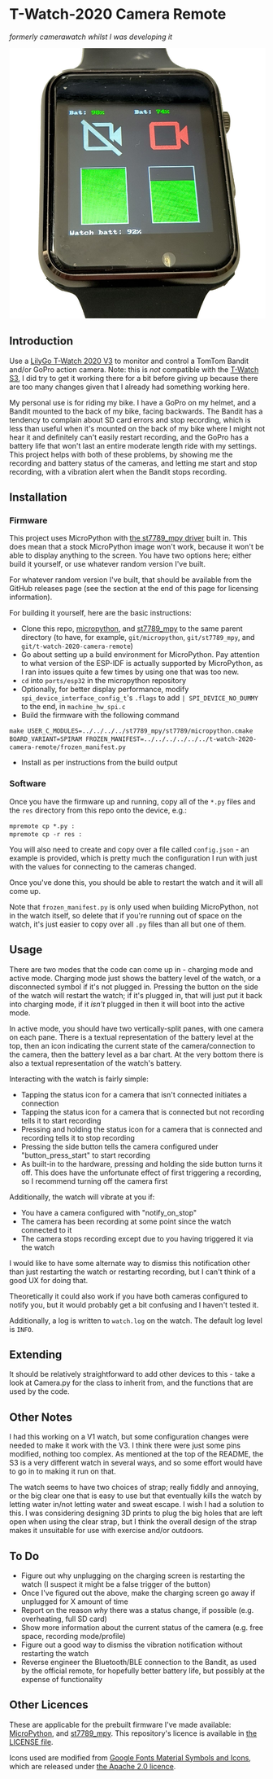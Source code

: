 # T-Watch-2020 Camera Remote
*formerly camerawatch whilst I was developing it*

![A photograph of the software running on a watch. There are two vertical panes, with the left one showing a camera with 98% battery, not currently recording, and the right one having a camera with 74% battery, currently recording](documentation/photo.jpeg)

## Introduction

Use a [LilyGo T-Watch 2020 V3](https://lilygo.cc/products/t-watch-2020-v3) to monitor and control a TomTom Bandit and/or GoPro action camera. Note: this is _not_ compatible with the [T-Watch S3](https://lilygo.cc/products/t-watch-s3), I did try to get it working there for a bit before giving up because there are too many changes given that I already had something working here.

My personal use is for riding my bike. I have a GoPro on my helmet, and a Bandit mounted to the back of my bike, facing backwards. The Bandit has a tendency to complain about SD card errors and stop recording, which is less than useful when it's mounted on the back of my bike where I might not hear it and definitely can't easily restart recording, and the GoPro has a battery life that won't last an entire moderate length ride with my settings. This project helps with both of these problems, by showing me the recording and battery status of the cameras, and letting me start and stop recording, with a vibration alert when the Bandit stops recording.

## Installation

### Firmware

This project uses MicroPython with [the st7789_mpy driver](https://github.com/russhughes/st7789_mpy) built in. This does mean that a stock MicroPython image won't work, because it won't be able to display anything to the screen. You have two options here; either build it yourself, or use whatever random version I've built.

For whatever random version I've built, that should be available from the GitHub releases page (see the section at the end of this page for licensing information).

For building it yourself, here are the basic instructions:

 * Clone this repo, [micropython](https://github.com/micropython/micropython), and [st7789_mpy](https://github.com/russhughes/st7789_mpy) to the same parent directory (to have, for example, `git/micropython`, `git/st7789_mpy`, and `git/t-watch-2020-camera-remote`)
 * Go about setting up a build environment for MicroPython. Pay attention to what version of the ESP-IDF is actually supported by MicroPython, as I ran into issues quite a few times by using one that was too new.
 * `cd` into `ports/esp32` in the micropython repository 
 * Optionally, for better display performance, modify `spi_device_interface_config_t`'s `.flags` to add `| SPI_DEVICE_NO_DUMMY` to the end, in `machine_hw_spi.c`
 * Build the firmware with the following command
```
make USER_C_MODULES=../../../../st7789_mpy/st7789/micropython.cmake BOARD_VARIANT=SPIRAM FROZEN_MANIFEST=../../../../../../t-watch-2020-camera-remote/frozen_manifest.py
```
 * Install as per instructions from the build output

### Software

Once you have the firmware up and running, copy all of the `*.py` files and the `res` directory from this repo onto the device, e.g.:

```
mpremote cp *.py :
mpremote cp -r res :
```

You will also need to create and copy over a file called `config.json` - an example is provided, which is pretty much the configuration I run with just with the values for connecting to the cameras changed.

Once you've done this, you should be able to restart the watch and it will all come up.

Note that `frozen_manifest.py` is only used when building MicroPython, not in the watch itself, so delete that if you're running out of space on the watch, it's just easier to copy over all `.py` files than all but one of them.

## Usage

There are two modes that the code can come up in - charging mode and active mode. Charging mode just shows the battery level of the watch, or a disconnected symbol if it's not plugged in. Pressing the button on the side of the watch will restart the watch; if it's plugged in, that will just put it back into charging mode, if it *isn't* plugged in then it will boot into the active mode.

In active mode, you should have two vertically-split panes, with one camera on each pane. There is a textual representation of the battery level at the top, then an icon indicating the current state of the camera/connection to the camera, then the battery level as a bar chart. At the very bottom there is also a textual representation of the watch's battery.

Interacting with the watch is fairly simple:
  * Tapping the status icon for a camera that isn't connected initiates a connection
  * Tapping the status icon for a camera that is connected but not recording tells it to start recording
  * Pressing and holding the status icon for a camera that is connected and recording tells it to stop recording
  * Pressing the side button tells the camera configured under "button_press_start" to start recording
  * As built-in to the hardware, pressing and holding the side button turns it off. This does have the unfortunate effect of first triggering a recording, so I recommend turning off the camera first

Additionally, the watch will vibrate at you if:
  * You have a camera configured with "notify_on_stop"
  * The camera has been recording at some point since the watch connected to it
  * The camera stops recording except due to you having triggered it via the watch

I would like to have some alternate way to dismiss this notification other than just restarting the watch or restarting recording, but I can't think of a good UX for doing that.

Theoretically it could also work if you have both cameras configured to notify you, but it would probably get a bit confusing and I haven't tested it.

Additionally, a log is written to `watch.log` on the watch. The default log level is `INFO`.

## Extending

It should be relatively straightforward to add other devices to this - take a look at Camera.py for the class to inherit from, and the functions that are used by the code.

## Other Notes

I had this working on a V1 watch, but some configuration changes were needed to make it work with the V3. I think there were just some pins modified, nothing too complex. As mentioned at the top of the README, the S3 is a very different watch in several ways, and so some effort would have to go in to making it run on that.

The watch seems to have two choices of strap; really fiddly and annoying, or the big clear one that is easy to use but that eventually kills the watch by letting water in/not letting water and sweat escape. I wish I had a solution to this. I was considering designing 3D prints to plug the big holes that are left open when using the clear strap, but I think the overall design of the strap makes it unsuitable for use with exercise and/or outdoors.

## To Do

* Figure out why unplugging on the charging screen is restarting the watch (I suspect it might be a false trigger of the button)
* Once I've figured out the above, make the charging screen go away if unplugged for X amount of time
* Report on the reason *why* there was a status change, if possible (e.g. overheating, full SD card)
* Show more information about the current status of the camera (e.g. free space, recording mode/profile)
* Figure out a good way to dismiss the vibration notification without restarting the watch
* Reverse engineer the Bluetooth/BLE connection to the Bandit, as used by the official remote, for hopefully better battery life, but possibly at the expense of functionality

## Other Licences

These are applicable for the prebuilt firmware I've made available: [MicroPython](documentation/LICENSE.micropython), and [st7789_mpy](documentation/LICENSE.st7789_mpy). This repository's licence is available in [the LICENSE file](LICENSE).

Icons used are modified from [Google Fonts Material Symbols and Icons](https://fonts.google.com/icons), which are released under [the Apache 2.0 licence](documentation/LICENSE.icons).
